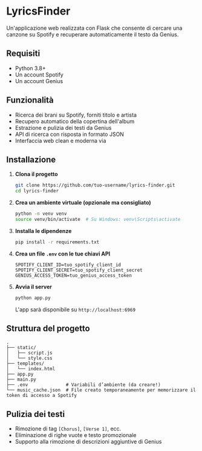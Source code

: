 # LyricsFinder

Un'applicazione web realizzata con Flask che consente di cercare una canzone su Spotify e recuperare automaticamente il testo da Genius.

## Requisiti

* Python 3.8+
* Un account Spotify
* Un account Genius

## Funzionalità

* Ricerca dei brani su Spotify, forniti titolo e artista
* Recupero automatico della copertina dell'album
* Estrazione e pulizia dei testi da Genius
* API di ricerca con risposta in formato JSON
* Interfaccia web clean e moderna via

## Installazione

1. **Clona il progetto**

   ```bash
   git clone https://github.com/tuo-username/lyrics-finder.git
   cd lyrics-finder
   ```

2. **Crea un ambiente virtuale (opzionale ma consigliato)**

   ```bash
   python -m venv venv
   source venv/bin/activate  # Su Windows: venv\Scripts\activate
   ```

3. **Installa le dipendenze**

   ```bash
   pip install -r requirements.txt
   ```

4. **Crea un file `.env` con le tue chiavi API**

   ```
   SPOTIFY_CLIENT_ID=tuo_spotify_client_id
   SPOTIFY_CLIENT_SECRET=tuo_spotify_client_secret
   GENIUS_ACCESS_TOKEN=tuo_genius_access_token
   ```

5. **Avvia il server**

   ```bash
   python app.py
   ```

   L'app sarà disponibile su `http://localhost:6969`

## Struttura del progetto

```
.
├── static/
│   ├── script.js
│   └── style.css
├── templates/
│   └── index.html
├── app.py
├── main.py
├── .env              # Variabili d’ambiente (da creare!)
└── music_cache.json  # File creato temporaneamente per memorizzare il token di accesso a Spotify
```

## Pulizia dei testi

* Rimozione di tag `[Chorus]`, `[Verse 1]`, ecc.
* Eliminazione di righe vuote e testo promozionale
* Supporto alla rimozione di descrizioni aggiuntive di Genius
